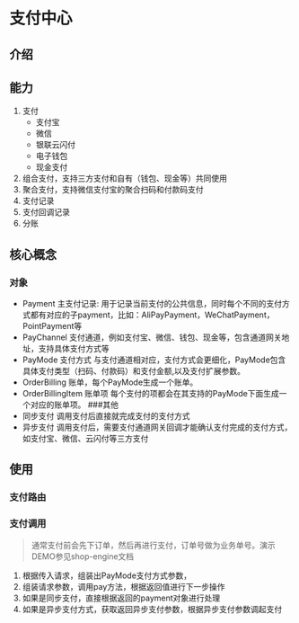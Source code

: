 # 支付中心

## 介绍

## 能力
1. 支付
    - 支付宝
    - 微信
    - 银联云闪付
    - 电子钱包
    - 现金支付
2. 组合支付，支持三方支付和自有（钱包、现金等）共同使用
4. 聚合支付，支持微信支付宝的聚合扫码和付款码支付
5. 支付记录
6. 支付回调记录
7. 分账

## 核心概念
### 对象
- Payment 主支付记录: 用于记录当前支付的公共信息，同时每个不同的支付方式都有对应的子payment，比如：AliPayPayment，WeChatPayment，PointPayment等
- PayChannel 支付通道，例如支付宝、微信、钱包、现金等，包含通道网关地址，支持具体支付方式等
- PayMode 支付方式 与支付通道相对应，支付方式会更细化，PayMode包含具体支付类型（扫码、付款码）和支付金额,以及支付扩展参数。
- OrderBilling 账单，每个PayMode生成一个账单。
- OrderBillingItem 账单项 每个支付的项都会在其支持的PayMode下面生成一个对应的账单项。
###其他
- 同步支付 调用支付后直接就完成支付的支付方式
- 异步支付 调用支付后，需要支付通道网关回调才能确认支付完成的支付方式，如支付宝、微信、云闪付等三方支付
## 使用

### 支付路由 

### 支付调用
> 通常支付前会先下订单，然后再进行支付，订单号做为业务单号。演示DEMO参见shop-engine文档

1. 根据传入请求，组装出PayMode支付方式参数，
2. 组装请求参数，调用pay方法，根据返回值进行下一步操作
3. 如果是同步支付，直接根据返回的payment对象进行处理
4. 如果是异步支付方式，获取返回异步支付参数，根据异步支付参数调起支付

